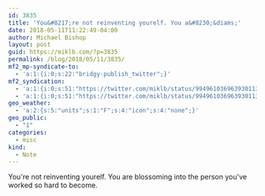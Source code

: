 ```yaml
---
id: 3835
title: 'You&#8217;re not reinventing yourelf. You a&#8230;&diams;'
date: 2018-05-11T11:22:49-04:00
author: Michael Bishop
layout: post
guid: https://miklb.com/?p=3835
permalink: /blog/2018/05/11/3835/
mf2_mp-syndicate-to:
  - 'a:1:{i:0;s:22:"bridgy-publish_twitter";}'
mf2_syndication:
  - 'a:1:{i:0;s:51:"https://twitter.com/miklb/status/994961036963930113";}'
  - 'a:1:{i:0;s:51:"https://twitter.com/miklb/status/994961036963930113";}'
geo_weather:
  - 'a:2:{s:5:"units";s:1:"F";s:4:"icon";s:4:"none";}'
geo_public:
  - "1"
categories:
  - misc
kind:
  - Note
---
```

You're not reinventing yourelf. You are blossoming into the person you've worked so hard to become. 
